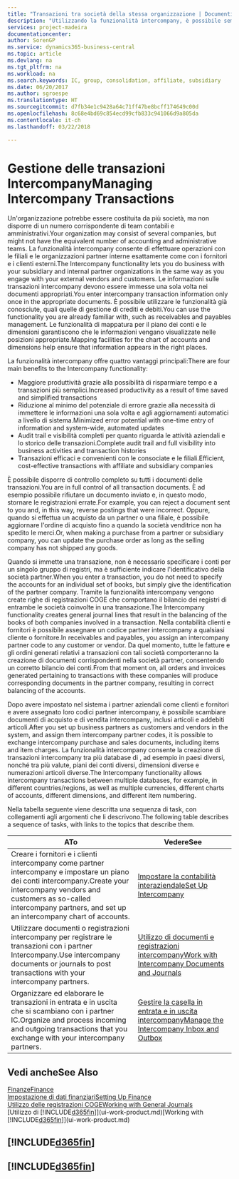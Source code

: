 ```yaml
---
title: "Transazioni tra società della stessa organizzazione | Documenti Microsoft"
description: "Utilizzando la funzionalità intercompany, è possibile semplificare i processi aziendali e le transazioni tra società all'interno della stessa organizzazione."
services: project-madeira
documentationcenter: 
author: SorenGP
ms.service: dynamics365-business-central
ms.topic: article
ms.devlang: na
ms.tgt_pltfrm: na
ms.workload: na
ms.search.keywords: IC, group, consolidation, affiliate, subsidiary
ms.date: 06/20/2017
ms.author: sgroespe
ms.translationtype: HT
ms.sourcegitcommit: d7fb34e1c9428a64c71ff47be8bcff174649c00d
ms.openlocfilehash: 8c68e4bd69c854ecd99cfb833c941066d9a805da
ms.contentlocale: it-ch
ms.lasthandoff: 03/22/2018

---
```

# <a name="managing-intercompany-transactions"></a><span data-ttu-id="a8213-103">Gestione delle transazioni Intercompany</span><span class="sxs-lookup"><span data-stu-id="a8213-103">Managing Intercompany Transactions</span></span>
<span data-ttu-id="a8213-104">Un'organizzazione potrebbe essere costituita da più società, ma non disporre di un numero corrispondente di team contabili e amministrativi.</span><span class="sxs-lookup"><span data-stu-id="a8213-104">Your organization may consist of several companies, but might not have the equivalent number of accounting and administrative teams.</span></span> <span data-ttu-id="a8213-105">La funzionalità intercompany consente di effettuare operazioni con le filiali e le organizzazioni partner interne esattamente come con i fornitori e i clienti esterni.</span><span class="sxs-lookup"><span data-stu-id="a8213-105">The Intercompany functionality lets you do business with your subsidiary and internal partner organizations in the same way as you engage with your external vendors and customers.</span></span> <span data-ttu-id="a8213-106">Le informazioni sulle transazioni intercompany devono essere immesse una sola volta nei documenti appropriati.</span><span class="sxs-lookup"><span data-stu-id="a8213-106">You enter intercompany transaction information only once in the appropriate documents.</span></span> <span data-ttu-id="a8213-107">È possibile utilizzare le funzionalità già conosciute, quali quelle di gestione di crediti e debiti.</span><span class="sxs-lookup"><span data-stu-id="a8213-107">You can use the functionality you are already familiar with, such as receivables and payables management.</span></span> <span data-ttu-id="a8213-108">Le funzionalità di mappatura per il piano dei conti e le dimensioni garantiscono che le informazioni vengano visualizzate nelle posizioni appropriate.</span><span class="sxs-lookup"><span data-stu-id="a8213-108">Mapping facilities for the chart of accounts and dimensions help ensure that information appears in the right places.</span></span>  

<span data-ttu-id="a8213-109">La funzionalità intercompany offre quattro vantaggi principali:</span><span class="sxs-lookup"><span data-stu-id="a8213-109">There are four main benefits to the Intercompany functionality:</span></span>  

- <span data-ttu-id="a8213-110">Maggiore produttività grazie alla possibilità di risparmiare tempo e a transazioni più semplici.</span><span class="sxs-lookup"><span data-stu-id="a8213-110">Increased productivity as a result of time saved and simplified transactions</span></span>  
- <span data-ttu-id="a8213-111">Riduzione al minimo del potenziale di errore grazie alla necessità di immettere le informazioni una sola volta e agli aggiornamenti automatici a livello di sistema.</span><span class="sxs-lookup"><span data-stu-id="a8213-111">Minimized error potential with one-time entry of information and system-wide, automated updates</span></span>  
- <span data-ttu-id="a8213-112">Audit trail e visibilità completi per quanto riguarda le attività aziendali e lo storico delle transazioni.</span><span class="sxs-lookup"><span data-stu-id="a8213-112">Complete audit trail and full visibility into business activities and transaction histories</span></span>  
- <span data-ttu-id="a8213-113">Transazioni efficaci e convenienti con le consociate e le filiali.</span><span class="sxs-lookup"><span data-stu-id="a8213-113">Efficient, cost-effective transactions with affiliate and subsidiary companies</span></span>  

<span data-ttu-id="a8213-114">È possibile disporre di controllo completo su tutti i documenti delle transazioni.</span><span class="sxs-lookup"><span data-stu-id="a8213-114">You are in full control of all transaction documents.</span></span> <span data-ttu-id="a8213-115">È ad esempio possibile rifiutare un documento inviato e, in questo modo, stornare le registrazioni errate.</span><span class="sxs-lookup"><span data-stu-id="a8213-115">For example, you can reject a document sent to you and, in this way, reverse postings that were incorrect.</span></span> <span data-ttu-id="a8213-116">Oppure, quando si effettua un acquisto da un partner o una filiale, è possibile aggiornare l'ordine di acquisto fino a quando la società venditrice non ha spedito le merci.</span><span class="sxs-lookup"><span data-stu-id="a8213-116">Or, when making a purchase from a partner or subsidiary company, you can update the purchase order as long as the selling company has not shipped any goods.</span></span>  

<span data-ttu-id="a8213-117">Quando si immette una transazione, non è necessario specificare i conti per un singolo gruppo di registri, ma è sufficiente indicare l'identificativo della società partner.</span><span class="sxs-lookup"><span data-stu-id="a8213-117">When you enter a transaction, you do not need to specify the accounts for an individual set of books, but simply give the identification of the partner company.</span></span> <span data-ttu-id="a8213-118">Tramite la funzionalità intercompany vengono create righe di registrazioni COGE che comportano il bilancio dei registri di entrambe le società coinvolte in una transazione.</span><span class="sxs-lookup"><span data-stu-id="a8213-118">The Intercompany functionality creates general journal lines that result in the balancing of the books of both companies involved in a transaction.</span></span> <span data-ttu-id="a8213-119">Nella contabilità clienti e fornitori è possibile assegnare un codice partner intercompany a qualsiasi cliente o fornitore.</span><span class="sxs-lookup"><span data-stu-id="a8213-119">In receivables and payables, you assign an intercompany partner code to any customer or vendor.</span></span> <span data-ttu-id="a8213-120">Da quel momento, tutte le fatture e gli ordini generati relativi a transazioni con tali società comporteranno la creazione di documenti corrispondenti nella società partner, consentendo un corretto bilancio dei conti.</span><span class="sxs-lookup"><span data-stu-id="a8213-120">From that moment on, all orders and invoices generated pertaining to transactions with these companies will produce corresponding documents in the partner company, resulting in correct balancing of the accounts.</span></span>  

 <span data-ttu-id="a8213-121">Dopo avere impostato nel sistema i partner aziendali come clienti e fornitori e avere assegnato loro codici partner intercompany, è possibile scambiare documenti di acquisto e di vendita intercompany, inclusi articoli e addebiti articoli.</span><span class="sxs-lookup"><span data-stu-id="a8213-121">After you set up business partners as customers and vendors in the system, and assign them intercompany partner codes, it is possible to exchange intercompany purchase and sales documents, including items and item charges.</span></span> <span data-ttu-id="a8213-122">La funzionalità intercompany consente la creazione di transazioni intercompany tra più database di , ad esempio in paesi diversi, nonché tra più valute, piani dei conti diversi, dimensioni diverse e numerazioni articoli diverse.</span><span class="sxs-lookup"><span data-stu-id="a8213-122">The Intercompany functionality allows intercompany transactions between multiple databases, for example, in different countries/regions, as well as multiple currencies, different charts of accounts, different dimensions, and different item numbering.</span></span>  

<span data-ttu-id="a8213-123">Nella tabella seguente viene descritta una sequenza di task, con collegamenti agli argomenti che li descrivono.</span><span class="sxs-lookup"><span data-stu-id="a8213-123">The following table describes a sequence of tasks, with links to the topics that describe them.</span></span>

 |<span data-ttu-id="a8213-124">A</span><span class="sxs-lookup"><span data-stu-id="a8213-124">To</span></span> |<span data-ttu-id="a8213-125">Vedere</span><span class="sxs-lookup"><span data-stu-id="a8213-125">See</span></span>|
 |---|---|
 |<span data-ttu-id="a8213-126">Creare i fornitori e i clienti intercompany come partner intercompany e impostare un piano dei conti intercompany.</span><span class="sxs-lookup"><span data-stu-id="a8213-126">Create your intercompany vendors and customers as so-called intercompany partners, and set up an intercompany chart of accounts.</span></span>|[<span data-ttu-id="a8213-127">Impostare la contabilità interaziendale</span><span class="sxs-lookup"><span data-stu-id="a8213-127">Set Up Intercompany</span></span>](intercompany-how-setup.md)|
 |<span data-ttu-id="a8213-128">Utilizzare documenti o registrazioni intercompany per registrare le transazioni con i partner Intercompany.</span><span class="sxs-lookup"><span data-stu-id="a8213-128">Use intercompany documents or journals to post transactions with your intercompany partners.</span></span>|[<span data-ttu-id="a8213-129">Utilizzo di documenti e registrazioni intercompany</span><span class="sxs-lookup"><span data-stu-id="a8213-129">Work with Intercompany Documents and Journals</span></span>](intercompany-how-work-documents-journals.md)|
 |<span data-ttu-id="a8213-130">Organizzare ed elaborare le transazioni in entrata e in uscita che si scambiano con i partner IC.</span><span class="sxs-lookup"><span data-stu-id="a8213-130">Organize and process incoming and outgoing transactions that you exchange with your intercompany partners.</span></span>|[<span data-ttu-id="a8213-131">Gestire la casella in entrata e in uscita intercompany</span><span class="sxs-lookup"><span data-stu-id="a8213-131">Manage the Intercompany Inbox and Outbox</span></span>](intercompany-how-manage-intercompany-inbox.md)|

## <a name="see-also"></a><span data-ttu-id="a8213-132">Vedi anche</span><span class="sxs-lookup"><span data-stu-id="a8213-132">See Also</span></span>
[<span data-ttu-id="a8213-133">Finanze</span><span class="sxs-lookup"><span data-stu-id="a8213-133">Finance</span></span>](finance.md)  
[<span data-ttu-id="a8213-134">Impostazione di dati finanziari</span><span class="sxs-lookup"><span data-stu-id="a8213-134">Setting Up Finance</span></span>](finance-setup-finance.md)  
[<span data-ttu-id="a8213-135">Utilizzo delle registrazioni COGE</span><span class="sxs-lookup"><span data-stu-id="a8213-135">Working with General Journals</span></span>](ui-work-general-journals.md)  
<span data-ttu-id="a8213-136">[Utilizzo di [!INCLUDE[d365fin](includes/d365fin_md.md)]](ui-work-product.md)</span><span class="sxs-lookup"><span data-stu-id="a8213-136">[Working with [!INCLUDE[d365fin](includes/d365fin_md.md)]](ui-work-product.md)</span></span>

## [!INCLUDE[d365fin](includes/free_trial_md.md)]  
## [!INCLUDE[d365fin](includes/training_link_md.md)]

